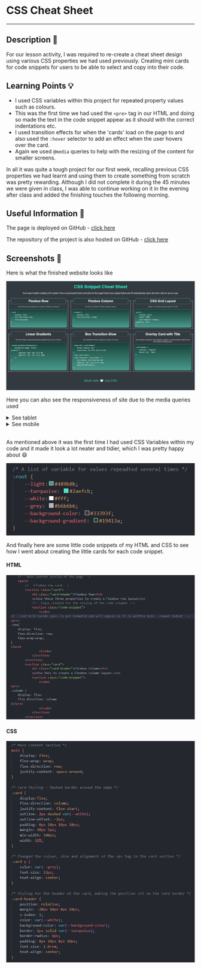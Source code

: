 # CSS Cheat Sheet
<hr>

## Description 📝

For our lesson activity, I was required to re-create a cheat sheet design using various CSS properties we had used previously. Creating mini cards for code snippets for users to be able to select and copy into their code. 

## Learning Points 💡

- I used CSS variables within this project for repeated property values such as colours. 
- This was the first time we had used the `<pre>` tag in our HTML and doing so made the text in the code snippet appear as it should with the correct indentations etc. 
- I used transition effects for when the 'cards' load on the page to and also used the `:hover` selector to add an effect when the user hovers over the card.
- Again we used `@media` queries to help with the resizing of the content for smaller screens. 

In all it was quite a tough project for our first week, recalling previous CSS properties we had learnt and using them to create something from scratch was pretty rewarding. Although I did not complete it during the 45 minutes we were given in class, I was able to continue working on it in the evening after class and added the finishing touches the following morning.

## Useful Information 🚩

The page is deployed on GitHub - [click here](https://rbrd87.github.io/mini-project-css-cheat-sheet/)

The repository of the project is also hosted on GitHub - [click here](https://github.com/rbrd87/mini-project-css-cheat-sheet)

## Screenshots 📸

Here is what the finished website looks like

![screenshot of full website](assets/screenshots/full-website.jpg)

Here you can also see the responsiveness of site due to the media queries used

<details>
  <summary>See tablet</summary>

  ![screenshot of the site if on tablet](assets/screenshots/tablet-site.jpg)
  
</details>
<details>
  <summary>See mobile</summary>

  ![screenshot of the site if on mobile](assets/screenshots/mobile-site.jpg)
  
</details>
<br>

As mentioned above it was the first time I had used CSS Variables within my code and it made it look a lot neater and tidier, which I was pretty happy about 😄

![snippet of code that shows css variables](assets/screenshots/css-variables.jpg)

And finally here are some little code snippets of my HTML and CSS to see how I went about creating the little cards for each code snippet.

#### HTML
![snippet of html code](assets/screenshots/html%20snippet.jpg)

#### CSS
![snippet of css code](assets/screenshots/css-snippet.jpg)